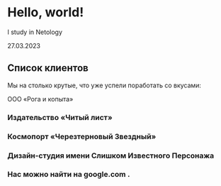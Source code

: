 # Hello, world!

I study in Netology

27.03.2023
## Список клиентов
Мы на столько крутые, что уже успели поработать со вкусами:

ООО «Рога и копыта»
### Издательство «Читый лист»
### Космопорт «Черезтерновый Звездный»
### Дизайн-студия имени Слишком Известного Персонажа
### Нас можно найти на google.com .